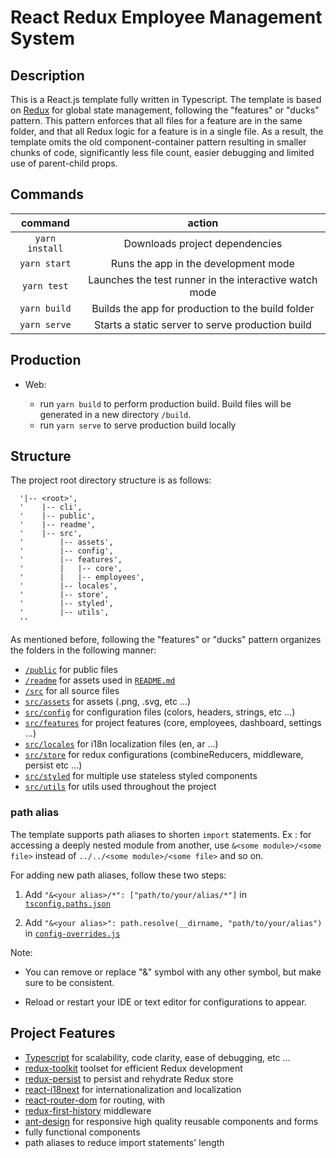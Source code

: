 # React Redux Employee Management System

## Description

This is a React.js template fully written in Typescript. The template is based on [Redux](https://redux.js.org/) for global state management, following the "features" or "ducks" pattern. This pattern enforces that all files for a feature are in the same folder, and that all Redux logic for a feature is in a single file. As a result, the template omits the old component-container pattern resulting in smaller chunks of code, significantly less file count, easier debugging and limited use of parent-child props.

## Commands

|    command     |                         action                         |
| :------------: | :----------------------------------------------------: |
| `yarn install` |             Downloads project dependencies             |
|  `yarn start`  |          Runs the app in the development mode          |
|  `yarn test`   | Launches the test runner in the interactive watch mode |
|  `yarn build`  |   Builds the app for production to the build folder    |
|  `yarn serve`  |    Starts a static server to serve production build    |

## Production

- Web:

  - run `yarn build` to perform production build. Build files will be generated in a new directory `/build`.
  - run `yarn serve` to serve production build locally

## Structure

The project root directory structure is as follows:

```
  '|-- <root>',
  '    |-- cli',
  '    |-- public',
  '    |-- readme',
  '    |-- src',
  '        |-- assets',
  '        |-- config',
  '        |-- features',
  '        |   |-- core',
  '        |   |-- employees',
  '        |-- locales',
  '        |-- store',
  '        |-- styled',
  '        |-- utils',
  ''
```

As mentioned before, following the "features" or "ducks" pattern organizes the folders in the following manner:

- [`/public`](public) for public files
- [`/readme`](readme) for assets used in [`README.md`](README.md)
- [`/src`](src) for all source files
- [`src/assets`](src/assets) for assets (.png, .svg, etc ...)
- [`src/config`](src/config) for configuration files (colors, headers, strings, etc ...)
- [`src/features`](src/features) for project features (core, employees, dashboard, settings ...)
- [`src/locales`](src/locales) for i18n localization files (en, ar ...)
- [`src/store`](src/store) for redux configurations (combineReducers, middleware, persist etc ...)
- [`src/styled`](src/styled) for multiple use stateless styled components
- [`src/utils`](src/utils) for utils used throughout the project

### path alias

The template supports path aliases to shorten `import` statements. Ex : for accessing a deeply nested module from another, use `&<some module>/<some file>` instead of `../../<some module>/<some file>` and so on.

For adding new path aliases, follow these two steps:

1. Add `"&<your alias>/*": ["path/to/your/alias/*"]` in [`tsconfig.paths.json`](tsconfig.paths.json)

2. Add `"&<your alias>": path.resolve(__dirname, "path/to/your/alias")` in [`config-overrides.js`](config-overrides.js)

Note:

- You can remove or replace "&" symbol with any other symbol, but make sure to be consistent.

- Reload or restart your IDE or text editor for configurations to appear.

## Project Features

- [Typescript](https://www.typescriptlang.org/) for scalability, code clarity, ease of debugging, etc ...
- [redux-toolkit](https://redux-toolkit.js.org/) toolset for efficient Redux development
- [redux-persist](https://github.com/rt2zz/redux-persist) to persist and rehydrate Redux store
- [react-i18next](https://react.i18next.com/) for internationalization and localization
- [react-router-dom](https://reactrouter.com/web/guides/quick-start) for routing, with
- [redux-first-history](https://github.com/salvoravida/redux-first-history) middleware
- [ant-design](https://ant.design/) for responsive high quality reusable components and forms
- fully functional components
- path aliases to reduce import statements' length
